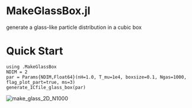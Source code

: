 # MakeGlassBox.jl
generate a glass-like particle distribution in a cubic box


# Quick Start
```
using .MakeGlassBox
NDIM = 2
par = Params{NDIM,Float64}(nH=1.0, T_mu=1e4, boxsize=0.1, Ngas=1000, flag_plot_part=true, ms=3)
generate_ICfile_glass_box(par)
```

![make_glass_2D_N1000](https://user-images.githubusercontent.com/23061774/153781773-a56accd5-e940-405c-b66f-b9ddc5880712.gif)
